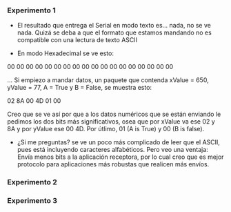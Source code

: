 ### Experimento 1

* El resultado que entrega el Serial en modo texto es... nada, no se ve nada. Quizá se deba a que el formato que estamos mandando no es compatible con una lectura de texto ASCII
  
* En modo Hexadecimal se ve esto:

00 00 00 00 00 00
00 00 00 00 00 00
00 00 00 00 00 00

...
Si empiezo a mandar datos, un paquete que contenda xValue = 650, yValue = 77, A = True y B = False, se muestra esto:

02 8A 00 4D 01 00

Creo que se ve así por que a los datos numéricos que se están enviando le pedimos los dos bits más significativos, osea que por xValue va ese 02 y 8A y por yValue ese 00 4D. Por útlimo, 01 (A is True) y 00 (B is false).

* ¿Si me preguntas? se ve un poco más complicado de leer que el ASCII, pues está incluyendo caracteres alfabéticos. Pero veo una ventaja: Envía menos bits a la aplicación receptora, por lo cual creo que es mejor protocolo para aplicaciones más robustas que realicen más envíos.

### Experimento 2

### Experimento 3
